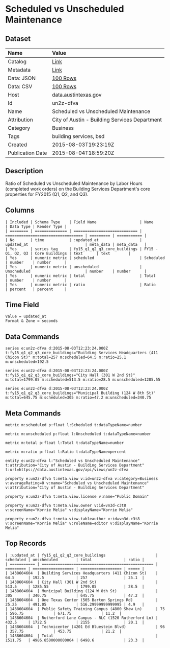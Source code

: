 # Scheduled vs Unscheduled Maintenance

## Dataset

| Name | Value |
| :--- | :---- |
| Catalog | [Link](https://catalog.data.gov/dataset/scheduled-vs-unscheduled-maintenance) |
| Metadata | [Link](https://data.austintexas.gov/api/views/un2z-dfva) |
| Data: JSON | [100 Rows](https://data.austintexas.gov/api/views/un2z-dfva/rows.json?max_rows=100) |
| Data: CSV | [100 Rows](https://data.austintexas.gov/api/views/un2z-dfva/rows.csv?max_rows=100) |
| Host | data.austintexas.gov |
| Id | un2z-dfva |
| Name | Scheduled vs Unscheduled Maintenance |
| Attribution | City of Austin - Building Services Department |
| Category | Business |
| Tags | building services, bsd |
| Created | 2015-08-03T19:23:19Z |
| Publication Date | 2015-08-04T18:59:20Z |

## Description

Ratio of Scheduled vs Unscheduled Maintenance by Labor Hours (completed work orders) on the Building Services Department's core properties for FY2015 (Q1, Q2, and Q3).

## Columns

```ls
| Included | Schema Type    | Field Name                   | Name                               | Data Type | Render Type |
| ======== | ============== | ============================ | ================================== | ========= | =========== |
| No       | time           | :updated_at                  | updated_at                         | meta_data | meta_data   |
| Yes      | series tag     | fy15_q1_q2_q3_core_buildings | FY15 - Q1, Q2, Q3 | Core Buildings | text      | text        |
| Yes      | numeric metric | scheduled                    | Scheduled                          | number    | number      |
| Yes      | numeric metric | unscheduled                  | Unscheduled                        | number    | number      |
| Yes      | numeric metric | total                        | Total                              | number    | number      |
| Yes      | numeric metric | ratio                        | Ratio                              | percent   | percent     |
```

## Time Field

```ls
Value = updated_at
Format & Zone = seconds
```

## Data Commands

```ls
series e:un2z-dfva d:2015-08-03T12:23:24.000Z t:fy15_q1_q2_q3_core_buildings="Building Services Headquarters (411 Chicon St)" m:total=257 m:scheduled=64.5 m:ratio=25.1 m:unscheduled=192.5

series e:un2z-dfva d:2015-08-03T12:23:24.000Z t:fy15_q1_q2_q3_core_buildings="City Hall (301 W 2nd St)" m:total=1799.05 m:scheduled=513.5 m:ratio=28.5 m:unscheduled=1285.55

series e:un2z-dfva d:2015-08-03T12:23:24.000Z t:fy15_q1_q2_q3_core_buildings="Municipal Building (124 W 8th St)" m:total=645.75 m:scheduled=305 m:ratio=47.2 m:unscheduled=340.75
```

## Meta Commands

```ls
metric m:scheduled p:float l:Scheduled t:dataTypeName=number

metric m:unscheduled p:float l:Unscheduled t:dataTypeName=number

metric m:total p:float l:Total t:dataTypeName=number

metric m:ratio p:float l:Ratio t:dataTypeName=percent

entity e:un2z-dfva l:"Scheduled vs Unscheduled Maintenance" t:attribution="City of Austin - Building Services Department" t:url=https://data.austintexas.gov/api/views/un2z-dfva

property e:un2z-dfva t:meta.view v:id=un2z-dfva v:category=Business v:averageRating=0 v:name="Scheduled vs Unscheduled Maintenance" v:attribution="City of Austin - Building Services Department"

property e:un2z-dfva t:meta.view.license v:name="Public Domain"

property e:un2z-dfva t:meta.view.owner v:id=vn3d-c3t8 v:screenName="Korrie Melia" v:displayName="Korrie Melia"

property e:un2z-dfva t:meta.view.tableauthor v:id=vn3d-c3t8 v:screenName="Korrie Melia" v:roleName=editor v:displayName="Korrie Melia"
```

## Top Records

```ls
| :updated_at | fy15_q1_q2_q3_core_buildings                      | scheduled | unscheduled        | total              | ratio | 
| =========== | ================================================= | ========= | ================== | ================== | ===== | 
| 1438604604  | Building Services Headquarters (411 Chicon St)    | 64.5      | 192.5              | 257                | 25.1  | 
| 1438604604  | City Hall (301 W 2nd St)                          | 513.5     | 1285.55            | 1799.05            | 28.5  | 
| 1438604604  | Municipal Building (124 W 8th St)                 | 305       | 340.75             | 645.75             | 47.2  | 
| 1438604604  | One Texas Center (505 Barton Springs Rd)          | 25.25     | 491.05             | 516.29999999999995 | 4.9   | 
| 1438604604  | Public Safety Training Campus (4800 Shaw Ln)      | 75        | 596.75             | 671.75             | 11.2  | 
| 1438604604  | Rutherford Lane Campus - RLC (1520 Rutherford Ln) | 432.5     | 1722.5             | 2155               | 20.1  | 
| 1438604604  | Technicenter (4201 Ed Bluestein Blvd)             | 96        | 357.75             | 453.75             | 21.2  | 
| 1438604604  | Total                                             | 1511.75   | 4986.8500000000004 | 6498.6             | 23.3  | 
```